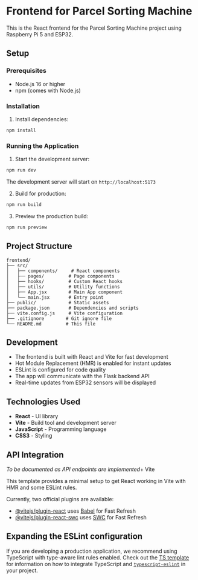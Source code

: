 # Frontend for Parcel Sorting Machine

This is the React frontend for the Parcel Sorting Machine project using Raspberry Pi 5 and ESP32.

## Setup

### Prerequisites
- Node.js 16 or higher
- npm (comes with Node.js)

### Installation

1. Install dependencies:
```bash
npm install
```

### Running the Application

1. Start the development server:
```bash
npm run dev
```

The development server will start on `http://localhost:5173`

2. Build for production:
```bash
npm run build
```

3. Preview the production build:
```bash
npm run preview
```

## Project Structure

```
frontend/
├── src/
│   ├── components/     # React components
│   ├── pages/         # Page components
│   ├── hooks/         # Custom React hooks
│   ├── utils/         # Utility functions
│   ├── App.jsx        # Main App component
│   └── main.jsx       # Entry point
├── public/            # Static assets
├── package.json       # Dependencies and scripts
├── vite.config.js     # Vite configuration
├── .gitignore        # Git ignore file
└── README.md         # This file
```

## Development

- The frontend is built with React and Vite for fast development
- Hot Module Replacement (HMR) is enabled for instant updates
- ESLint is configured for code quality
- The app will communicate with the Flask backend API
- Real-time updates from ESP32 sensors will be displayed

## Technologies Used

- **React** - UI library
- **Vite** - Build tool and development server
- **JavaScript** - Programming language
- **CSS3** - Styling

## API Integration

*To be documented as API endpoints are implemented*+ Vite

This template provides a minimal setup to get React working in Vite with HMR and some ESLint rules.

Currently, two official plugins are available:

- [@vitejs/plugin-react](https://github.com/vitejs/vite-plugin-react/blob/main/packages/plugin-react) uses [Babel](https://babeljs.io/) for Fast Refresh
- [@vitejs/plugin-react-swc](https://github.com/vitejs/vite-plugin-react/blob/main/packages/plugin-react-swc) uses [SWC](https://swc.rs/) for Fast Refresh

## Expanding the ESLint configuration

If you are developing a production application, we recommend using TypeScript with type-aware lint rules enabled. Check out the [TS template](https://github.com/vitejs/vite/tree/main/packages/create-vite/template-react-ts) for information on how to integrate TypeScript and [`typescript-eslint`](https://typescript-eslint.io) in your project.
